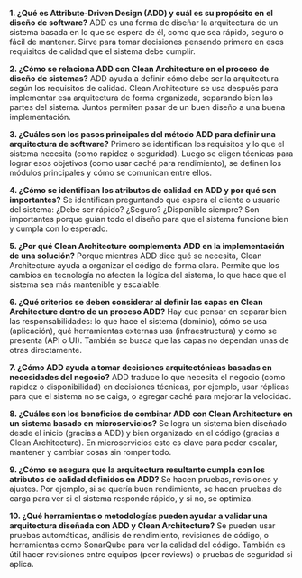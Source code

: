 **1. ¿Qué es Attribute-Driven Design (ADD) y cuál es su propósito en el diseño de software?**
ADD es una forma de diseñar la arquitectura de un sistema basada en lo que se espera de él, como que sea rápido, seguro o fácil de mantener. Sirve para tomar decisiones pensando primero en esos requisitos de calidad que el sistema debe cumplir.



**2. ¿Cómo se relaciona ADD con Clean Architecture en el proceso de diseño de sistemas?**
ADD ayuda a definir cómo debe ser la arquitectura según los requisitos de calidad. Clean Architecture se usa después para implementar esa arquitectura de forma organizada, separando bien las partes del sistema. Juntos permiten pasar de un buen diseño a una buena implementación.



**3. ¿Cuáles son los pasos principales del método ADD para definir una arquitectura de software?**
Primero se identifican los requisitos y lo que el sistema necesita (como rapidez o seguridad). Luego se eligen técnicas para lograr esos objetivos (como usar caché para rendimiento), se definen los módulos principales y cómo se comunican entre ellos.



**4. ¿Cómo se identifican los atributos de calidad en ADD y por qué son importantes?**
Se identifican preguntando qué espera el cliente o usuario del sistema: ¿Debe ser rápido? ¿Seguro? ¿Disponible siempre? Son importantes porque guían todo el diseño para que el sistema funcione bien y cumpla con lo esperado.



**5. ¿Por qué Clean Architecture complementa ADD en la implementación de una solución?**
Porque mientras ADD dice qué se necesita, Clean Architecture ayuda a organizar el código de forma clara. Permite que los cambios en tecnología no afecten la lógica del sistema, lo que hace que el sistema sea más mantenible y escalable.



**6. ¿Qué criterios se deben considerar al definir las capas en Clean Architecture dentro de un proceso ADD?**
Hay que pensar en separar bien las responsabilidades: lo que hace el sistema (dominio), cómo se usa (aplicación), qué herramientas externas usa (infraestructura) y cómo se presenta (API o UI). También se busca que las capas no dependan unas de otras directamente.



**7. ¿Cómo ADD ayuda a tomar decisiones arquitectónicas basadas en necesidades del negocio?**
ADD traduce lo que necesita el negocio (como rapidez o disponibilidad) en decisiones técnicas, por ejemplo, usar réplicas para que el sistema no se caiga, o agregar caché para mejorar la velocidad.



**8. ¿Cuáles son los beneficios de combinar ADD con Clean Architecture en un sistema basado en microservicios?**
Se logra un sistema bien diseñado desde el inicio (gracias a ADD) y bien organizado en el código (gracias a Clean Architecture). En microservicios esto es clave para poder escalar, mantener y cambiar cosas sin romper todo.



**9. ¿Cómo se asegura que la arquitectura resultante cumpla con los atributos de calidad definidos en ADD?**
Se hacen pruebas, revisiones y ajustes. Por ejemplo, si se quería buen rendimiento, se hacen pruebas de carga para ver si el sistema responde rápido, y si no, se optimiza.



**10. ¿Qué herramientas o metodologías pueden ayudar a validar una arquitectura diseñada con ADD y Clean Architecture?**
Se pueden usar pruebas automáticas, análisis de rendimiento, revisiones de código, o herramientas como SonarQube para ver la calidad del código. También es útil hacer revisiones entre equipos (peer reviews) o pruebas de seguridad si aplica.

